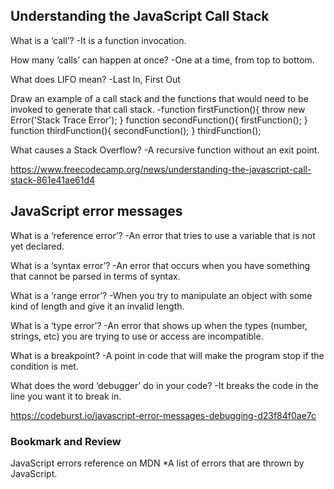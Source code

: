## Understanding the JavaScript Call Stack

What is a ‘call’? -It is a function invocation.

How many ‘calls’ can happen at once? -One at a time, from top to bottom. 

What does LIFO mean? -Last In, First Out

Draw an example of a call stack and the functions that would need to be invoked to generate that call stack. 
-function firstFunction(){
  throw new Error('Stack Trace Error');
}
function secondFunction(){
  firstFunction();
}
function thirdFunction(){
  secondFunction();
}
thirdFunction();

What causes a Stack Overflow? -A recursive function without an exit point. 

https://www.freecodecamp.org/news/understanding-the-javascript-call-stack-861e41ae61d4

## JavaScript error messages

What is a ‘reference error’? -An error that tries to use a variable that is not yet declared. 

What is a ‘syntax error’? -An error that occurs when you have something that cannot be parsed in terms of syntax. 

What is a ‘range error’? -When you try to manipulate an object with some kind of length and give it an invalid length.

What is a ‘type error’? -An error that shows up when the types (number, strings, etc) you are trying to use or access are incompatible. 

What is a breakpoint? -A point in code that will make the program stop if the condition is met. 

What does the word ‘debugger’ do in your code? -It breaks the code in the line you want it to break in.

https://codeburst.io/javascript-error-messages-debugging-d23f84f0ae7c

### Bookmark and Review
JavaScript errors reference on MDN
*A list of errors that are thrown by JavaScript. 
